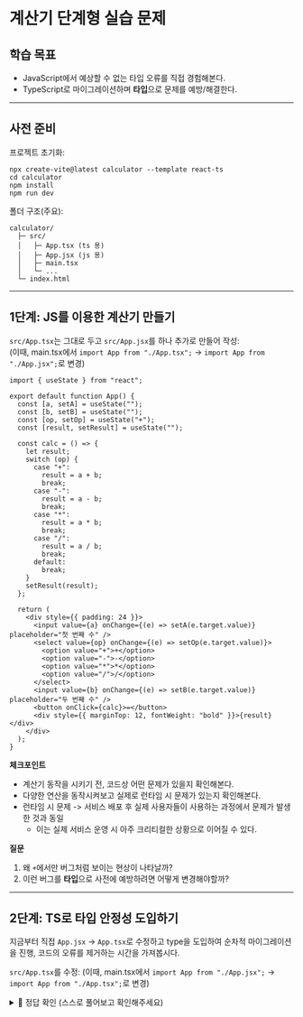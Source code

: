 # 계산기 단계형 실습 문제

## 학습 목표

- JavaScript에서 예상할 수 없는 타입 오류를 직접 경험해본다.
- TypeScript로 마이그레이션하며 **타입**으로 문제를 예방/해결한다.

---

## 사전 준비

프로젝트 초기화:

```
npx create-vite@latest calculator --template react-ts
cd calculator
npm install
npm run dev
```

폴더 구조(주요):

```
calculator/
  ├─ src/
  │   ├─ App.tsx (ts 용)
  │   ├─ App.jsx (js 용)
  │   ├─ main.tsx
  │   └─ ...
  └─ index.html
```

---

## 1단계: JS를 이용한 계산기 만들기

`src/App.tsx`는 그대로 두고 `src/App.jsx`를 하나 추가로 만들어 작성:  
(이때, main.tsx에서 `import App from "./App.tsx";` -> `import App from "./App.jsx";`로 변경)

```tsx
import { useState } from "react";

export default function App() {
  const [a, setA] = useState("");
  const [b, setB] = useState("");
  const [op, setOp] = useState("+");
  const [result, setResult] = useState("");

  const calc = () => {
    let result;
    switch (op) {
      case "+":
        result = a + b;
        break;
      case "-":
        result = a - b;
        break;
      case "*":
        result = a * b;
        break;
      case "/":
        result = a / b;
        break;
      default:
        break;
    }
    setResult(result);
  };

  return (
    <div style={{ padding: 24 }}>
      <input value={a} onChange={(e) => setA(e.target.value)} placeholder="첫 번째 수" />
      <select value={op} onChange={(e) => setOp(e.target.value)}>
        <option value="+">+</option>
        <option value="-">-</option>
        <option value="*">*</option>
        <option value="/">/</option>
      </select>
      <input value={b} onChange={(e) => setB(e.target.value)} placeholder="두 번째 수" />
      <button onClick={calc}>=</button>
      <div style={{ marginTop: 12, fontWeight: "bold" }}>{result}</div>
    </div>
  );
}
```

**체크포인트**

- 계산기 동작을 시키기 전, 코드상 어떤 문제가 있을지 확인해본다.
- 다양한 연산을 동작시켜보고 실제로 런타임 시 문제가 있는지 확인해본다.
- 런타임 시 문제 -> 서비스 배포 후 실제 사용자들이 사용하는 과정에서 문제가 발생한 것과 동일
  - 이는 실제 서비스 운영 시 아주 크리티컬한 상황으로 이어질 수 있다.

**질문**

1. 왜 `+`에서만 버그처럼 보이는 현상이 나타날까?
2. 이런 버그를 **타입**으로 사전에 예방하려면 어떻게 변경해야할까?

---

## 2단계: TS로 타입 안정성 도입하기

지금부터 직접 `App.jsx` -> `App.tsx`로 수정하고 type을 도입하여 순차적 마이그레이션을 진행, 코드의 오류를 제거하는 시간을 가져봅시다.

`src/App.tsx`를 수정:
(이때, main.tsx에서 `import App from "./App.jsx";` -> `import App from "./App.tsx";`로 변경)

<details>
<summary>🎯 정답 확인 (스스로 풀어보고 확인해주세요)</summary>

```tsx
import { useState } from "react";

type Operator = "+" | "-" | "*" | "/";

function toNumber(value: string): number {
  const n = Number(value.trim());
  if (Number.isNaN(n)) {
    throw new Error(`Invalid number: "${value}"`);
  }
  return n;
}

export default function App() {
  const [a, setA] = useState("");
  const [b, setB] = useState("");
  const [op, setOp] = useState<Operator>("+");
  const [result, setResult] = useState("");

  const calc = () => {
    try {
      const na = toNumber(a);
      const nb = toNumber(b);

      if (op === "/" && nb === 0) {
        throw new Error("Cannot divide by zero");
      }

      let result: number;
      switch (op) {
        case "+":
          result = na + nb;
          break;
        case "-":
          result = na - nb;
          break;
        case "*":
          result = na * nb;
          break;
        case "/":
          result = na / nb;
          break;
      }
      setResult(String(result));
    } catch (err) {
      setResult("Unknown error" + err);
    }
  };

  return (
    <div style={{ padding: 24 }}>
      <input value={a} onChange={(e) => setA(e.target.value)} placeholder="첫 번째 수" />
      <select value={op} onChange={(e) => setOp(e.target.value as Operator)}>
        <option value="+">+</option>
        <option value="-">-</option>
        <option value="*">*</option>
        <option value="/">/</option>
      </select>
      <input value={b} onChange={(e) => setB(e.target.value)} placeholder="두 번째 수" />
      <button onClick={calc}>=</button>
      <div style={{ marginTop: 12, fontWeight: "bold" }}>{result}</div>
    </div>
  );
}
```

**핵심 포인트**

- `toNumber`로 **명시적 변환**을 강제 → 문자열 결합 불가.
- `Operator` 유니온 타입으로 연산자 오타를 컴파일 타임에 차단.
- 0으로 나누기 같은 런타임 예외 처리.
</details>
